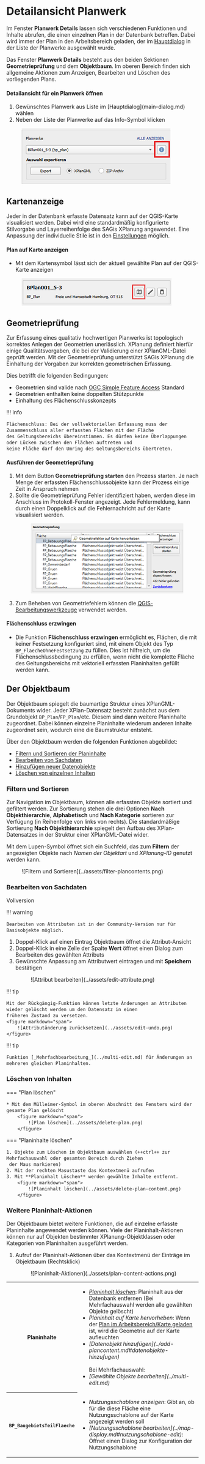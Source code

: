 # Detailansicht Planwerk

Im Fenster **Planwerk Details** lassen sich verschiedenen Funktionen und Inhalte
abrufen, die einen einzelnen Plan in der Datenbank betreffen. Dabei wird immer
der Plan in den Arbeitsbereich geladen, der im [Hauptdialog](main-dialog.md) in der Liste der Planwerke
ausgewählt wurde.

Das Fenster **Planwerk Details** besteht aus den beiden Sektionen **Geometrieprüfung** und
dem **Objektbaum**. Im oberen Bereich finden sich allgemeine Aktionen zum 
Anzeigen, Bearbeiten und Löschen des vorliegenden Plans.

<div class="procedure" markdown="span">
    <h4>Detailansicht für ein Planwerk öffnen</h4>
    <ol>
        <li>Gewünschtes Planwerk aus Liste im [Hauptdialog](main-dialog.md) wählen</li>
        <li>Neben der Liste der Planwerke auf das Info-Symbol klicken</li>
    </ol>
    <figure>
        <img src="../assets/open-plan-details.png" alt="Plan Details öffnen"/>
    </figure>
</div>

## Kartenanzeige 

Jeder in der Datenbank erfasste Datensatz kann auf der QGIS-Karte visualisiert werden. Dabei wird eine standardmäßig 
konfigurierte Stilvorgabe und Layerreihenfolge des SAGis XPlanung angewendet. Eine Anpassung der individuelle Stile ist
in den [Einstellungen](../settings/symbology.md) möglich.

<div class="procedure">
    <h4>Plan auf Karte anzeigen</h4>
    <ul>
        <li>Mit dem Kartensymbol lässt sich der aktuell gewählte Plan auf der QGIS-Karte anzeigen</li>
    </ul>
    <figure>
        <img src="../assets/display-map.png" alt="Plan Details öffnen"/>
    </figure>
</div>

## Geometrieprüfung

Zur Erfassung eines qualitativ hochwertigen Planwerks ist topologisch korrektes Anlegen der Geometrien unerlässlich. 
XPlanung definiert hierfür einige Qualitätsvorgaben, die bei der Validierung einer XPlanGML-Datei geprüft werden. 
Mit der Geometrieprüfung unterstützt SAGis XPlanung die Einhaltung der Vorgaben zur korrekten geometrischen Erfassung.

Dies betrifft die folgenden Bedingungen:

- Geometrien sind valide nach [OGC Simple Feature Access](https://www.ogc.org/standard/sfa/) Standard
- Geometrien enthalten keine doppelten Stützpunkte
- Einhaltung des Flächenschlusskonzepts

!!! info

    Flächenschluss: Bei der vollvektoriellen Erfassung muss der Zusammenschluss aller erfassten Flächen mit der Fläche 
    des Geltungsbereichs übereinstimmen. Es dürfen keine Überlappungen oder Lücken zwischen den Flächen auftreten und 
    keine Fläche darf den Umring des Geltungsbereichs übertreten.


<div class="procedure">
    <h4>Ausführen der Geometrieprüfung</h4>
    <ol>
        <li>
            Mit dem Button <b>Geometrieprüfung starten</b> den Prozess starten. Je nach Menge der erfassten 
            Flächenschlussobjekte kann der Prozess einige Zeit in Anspruch nehmen
        </li>
        <li>
            Sollte die Geometrieprüfung Fehler identifiziert haben, werden diese im Anschluss im Protokoll-Fenster 
            angezeigt. Jede Fehlermeldung, kann durch einen Doppelklick auf die Fehlernachricht auf der Karte 
            visualisiert werden.
        </li>
        <figure>
            <img src="../assets/geometry-validation.png" alt="Geometrieprüfung"/>
        </figure>
        <li>
            Zum Beheben von Geometriefehlern können die <a href="https://docs.qgis.org/3.34/de/docs/user_manual/working_with_vector/editing_geometry_attributes.html">
            QGIS-Bearbeitungswerkzeuge</a> verwendet werden.
        </li>
    </ol>
</div>

<div class="procedure">
    <h4>Flächenschluss erzwingen</h4>
    <ul>
        <li>
            Die Funktion <b>Flächenschluss erzwingen</b> ermöglicht es, Flächen, die mit keiner Festsetzung 
            konfiguriert sind, mit einem Objekt des Typ <code>BP_FlaecheOhneFestsetzung</code> zu füllen. Dies ist 
            hilfreich, um die Flächenschlussbedingung zu erfüllen, wenn nicht die komplette Fläche des Geltungsbereichs 
            mit vektoriell erfassten Planinhalten gefüllt werden kann. 
        </li>
    </ul>
</div>


## Der Objektbaum

Der Objektbaum spiegelt die baumartige Struktur eines XPlanGML-Dokuments wider.
Jeder XPlan-Datensatz besteht zunächst aus dem Grundobjekt <code>BP_Plan</code>/<code>FP_Plan</code>/etc. Diesem sind dann weitere Planinhalte
zugeordnet. Dabei können einzelne Planinhalte wiederum anderen Inhalte zugeordnet sein, wodurch eine die Baumstruktur entsteht.

Über den Objektbaum werden die folgenden Funktionen abgebildet:

- <a href="#filtern-und-sortieren"> Filtern und Sortieren der Planinhalte</a>
- <a href="#bearbeiten-von-sachdaten" summary="">Bearbeiten von Sachdaten</a>
- [Hinzufügen neuer Datenobjekte](../add-plancontent.md#datenobjekte-hinzufugen)
- <a href="#loschen-von-inhalten">Löschen von einzelnen Inhalten</a>


### Filtern und Sortieren 

Zur Navigation im Objektbaum, können alle erfassten Objekte sortiert und gefiltert werden.
Zur Sortierung stehen die drei Optionen **Nach Objekthierarchie**, **Alphabetisch** und **Nach Kategorie** sortieren 
zur Verfügung (in Reihenfolge von links von rechts). Die standardmäßige Sortierung **Nach Objekthierarchie** spiegelt 
den Aufbau des XPlan-Datensatzes in der Struktur einer XPlanGML-Datei wider.

Mit dem Lupen-Symbol öffnet sich ein Suchfeld, das zum **Filtern** der angezeigten Objekte nach _Namen der Objektart_ und 
_XPlanung-ID_ genutzt werden kann.

<figure markdown="span">
    ![Filtern und Sortieren](../assets/filter-plancontents.png)
</figure>


### Bearbeiten von Sachdaten
<div><span class="full-label">Vollversion</span></div>

!!! warning

    Bearbeiten von Attributen ist in der Community-Version nur für Basisobjekte möglich.


1. Doppel-Klick auf einen Eintrag Objektbaum öffnet die Attribut-Ansicht
2. Doppel-Klick in eine Zelle der Spalte **Wert** öffnet einen Dialog zum Bearbeiten des gewählten Attributs
3. Gewünschte Anpassung am Attributwert eintragen und mit **Speichern** bestätigen 
    <figure markdown="span">
        ![Attribut bearbeiten](../assets/edit-attribute.png)
    </figure>

!!! tip

    Mit der Rückgängig-Funktion können letzte Änderungen an Attributen wieder gelöscht werden um den Datensatz in einen
    früheren Zustand zu versetzen.
    <figure markdown="span">
        ![Attributänderung zurücksetzen](../assets/edit-undo.png)
    </figure>

!!! tip

    Funktion [_Mehrfachbearbeitung_](../multi-edit.md) für Änderungen an mehreren gleichen Planinhalten.

### Löschen von Inhalten

=== "Plan löschen"

    * Mit dem Mülleimer-Symbol im oberen Abschnitt des Fensters wird der gesamte Plan gelöscht
        <figure markdown="span">
            ![Plan löschen](../assets/delete-plan.png)
        </figure>
        
=== "Planinhalte löschen"

    1. Objekte zum Löschen im Objektbaum auswählen (++ctrl++ zur Mehrfachauswahl oder gesamten Bereich durch Ziehen 
     der Maus markieren)
    2. Mit der rechten Masustaste das Kontextmenü aufrufen
    3. Mit **Planinhalt Löschen** werden gewählte Inhalte entfernt.
        <figure markdown="span">
            ![Planinhalt löschen](../assets/delete-plan-content.png)
        </figure>
   

### Weitere Planinhalt-Aktionen

Der Objektbaum bietet weitere Funktionen, die auf einzelne erfasste Planinhalte angewendet werden können.
Viele der Planinhalt-Aktionen können nur auf Objekten bestimmter XPlanung-Objektklassen oder Kategorien von Planinhalten
ausgeführt werden.

1. Aufruf der Planinhalt-Aktionen über das Kontextmenü der Einträge im Objektbaum (Rechtsklick)
    <figure markdown="span">
       ![Planinhalt-Aktionen](../assets/plan-content-actions.png)
    </figure>

<table markdown="span">
   <tr markdown="span">
      <th>Planinhalte</th>
      <td>
         <ul>
            <li>
               <i><a href="#loschen-von-inhalten">Planinhalt löschen</a></i>: Planinhalt aus der Datenbank entfernen 
               (Bei Mehrfachauswahl werden alle gewählten Objekte gelöscht)
            </li>
            <li>
               <i>Planinhalt auf Karte hervorheben</i>: Wenn der <a href="#kartenanzeige">Plan im Arbeitsbereich/Karte geladen</a>
               ist, wird die Geometrie auf der Karte aufleuchten
            </li>
            <li>
               <i>[Datenobjekt hinzufügen](../add-plancontent.md#datenobjekte-hinzufugen)</i>
            </li>
            <br>
            Bei Mehrfachauswahl: 
            <li>
               <i>[Gewählte Objekte bearbeiten](../multi-edit.md)</i>
            </li>
         </ul>
      </td>
   </tr>
   <tr markdown="span">
      <th><code>BP_BaugebietsTeilFlaeche</code></th>
      <td>
         <ul>
            <li>
               <i>Nutzungsschablone anzeigen</i>: Gibt an, ob für die diese Fläche eine Nutzungsschablone auf der Karte
               angezeigt werden soll
            </li>
            <li>
               <i>[Nutzungsschablone bearbeiten](../map-display.md#nutzungschablone-edit)</i>: Öffnet einen Dialog zur Konfiguration der Nutzungschablone
            </li>
         </ul>
      </td>
   </tr>
</table>